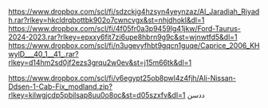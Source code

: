 https://www.dropbox.com/scl/fi/sdzckjg4hzsyn4yeynzaz/Al_Jaradiah_Riyadh.rar?rlkey=hkcldrqbottbk902o7cwncvgx&st=nhjdhokl&dl=1
https://www.dropbox.com/scl/fi/4f05fr0a3p9459lg41jkw/Ford-Taurus-2024-2023.rar?rlkey=epxxy6fit7zi6upe8hbrn9g9c&st=wjnwtfd5&dl=1 
https://www.dropbox.com/scl/fi/n3ugevyfhbt9gqcn1guqe/Caprice_2006_KHwylD___40_1__41_.rar?rlkey=d14hm2sd0jf2ezs3grqu2w0ev&st=j15m66tk&dl=1 

 https://www.dropbox.com/scl/fi/v6egypt25ob8pwl4z4fjh/Ali-Nissan-Ddsen-1-Cab-Fix_modland.zip?rlkey=kilwgjcdp5pbilsap8uu0o8oc&st=d05szxfv&dl=1 ددسن
